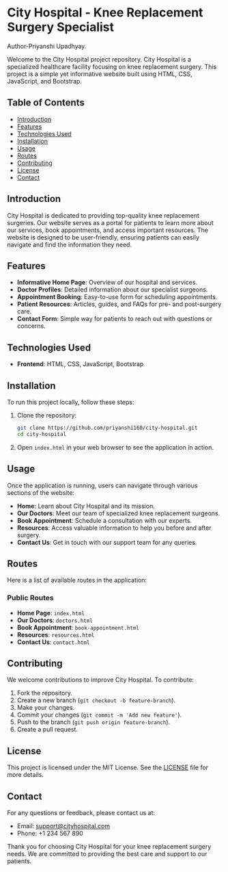 # City Hospital - Knee Replacement Surgery Specialist
Author-Priyanshi Upadhyay.

Welcome to the City Hospital project repository. City Hospital is a specialized healthcare facility focusing on knee replacement surgery. This project is a simple yet informative website built using HTML, CSS, JavaScript, and Bootstrap.

## Table of Contents

- [Introduction](#introduction)
- [Features](#features)
- [Technologies Used](#technologies-used)
- [Installation](#installation)
- [Usage](#usage)
- [Routes](#routes)
- [Contributing](#contributing)
- [License](#license)
- [Contact](#contact)

## Introduction

City Hospital is dedicated to providing top-quality knee replacement surgeries. Our website serves as a portal for patients to learn more about our services, book appointments, and access important resources. The website is designed to be user-friendly, ensuring patients can easily navigate and find the information they need.

## Features

- **Informative Home Page**: Overview of our hospital and services.
- **Doctor Profiles**: Detailed information about our specialist surgeons.
- **Appointment Booking**: Easy-to-use form for scheduling appointments.
- **Patient Resources**: Articles, guides, and FAQs for pre- and post-surgery care.
- **Contact Form**: Simple way for patients to reach out with questions or concerns.

## Technologies Used

- **Frontend**: HTML, CSS, JavaScript, Bootstrap

## Installation

To run this project locally, follow these steps:

1. Clone the repository:
    ```bash
    git clone https://github.com/priyanshi160/city-hospital.git
    cd city-hospital
    ```

2. Open `index.html` in your web browser to see the application in action.

## Usage

Once the application is running, users can navigate through various sections of the website:

- **Home**: Learn about City Hospital and its mission.
- **Our Doctors**: Meet our team of specialized knee replacement surgeons.
- **Book Appointment**: Schedule a consultation with our experts.
- **Resources**: Access valuable information to help you before and after surgery.
- **Contact Us**: Get in touch with our support team for any queries.

## Routes

Here is a list of available routes in the application:

### Public Routes

- **Home Page**: `index.html`
- **Our Doctors**: `doctors.html`
- **Book Appointment**: `book-appointment.html`
- **Resources**: `resources.html`
- **Contact Us**: `contact.html`

## Contributing

We welcome contributions to improve City Hospital. To contribute:

1. Fork the repository.
2. Create a new branch (`git checkout -b feature-branch`).
3. Make your changes.
4. Commit your changes (`git commit -m 'Add new feature'`).
5. Push to the branch (`git push origin feature-branch`).
6. Create a pull request.

## License

This project is licensed under the MIT License. See the [LICENSE](LICENSE) file for more details.

## Contact

For any questions or feedback, please contact us at:

- Email: support@cityhospital.com
- Phone: +1 234 567 890

Thank you for choosing City Hospital for your knee replacement surgery needs. We are committed to providing the best care and support to our patients.
